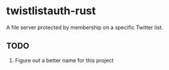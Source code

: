 # twistlistauth-rust

A file server protected by membership on a specific Twitter list.

## TODO

1. Figure out a better name for this project